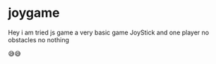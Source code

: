 # joygame

Hey i am tried js game a very basic game
JoyStick and one player no obstacles no nothing

😅😅
